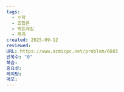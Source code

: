 ```yaml
---
tags:
  - 수학
  - 조합론
  - 백트래킹
  - 재귀
created: 2025-09-12
reviewed:
URL: https://www.acmicpc.net/problem/6603
반복수: "0"
복습:
중요성:
레이팅:
메모:
---
```

